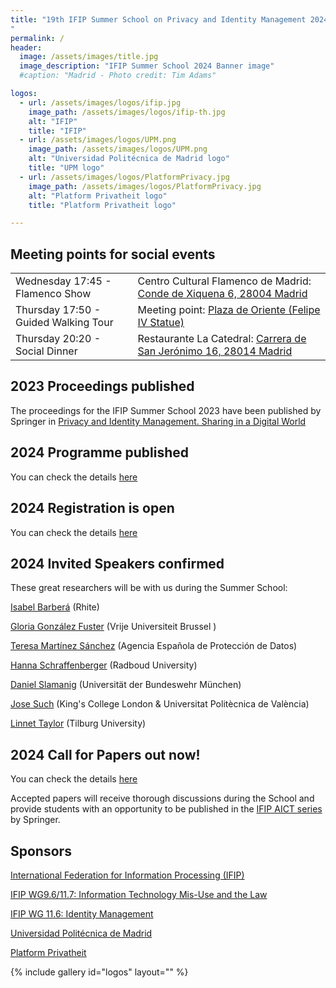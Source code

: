 ```yaml
---
title: "19th IFIP Summer School on Privacy and Identity Management 2024 - Generating Futures
"
permalink: /
header:
  image: /assets/images/title.jpg
  image_description: "IFIP Summer School 2024 Banner image"
  #caption: "Madrid - Photo credit: Tim Adams"

logos:
  - url: /assets/images/logos/ifip.jpg
    image_path: /assets/images/logos/ifip-th.jpg
    alt: "IFIP"
    title: "IFIP"
  - url: /assets/images/logos/UPM.png
    image_path: /assets/images/logos/UPM.png
    alt: "Universidad Politécnica de Madrid logo"
    title: "UPM logo"
  - url: /assets/images/logos/PlatformPrivacy.jpg
    image_path: /assets/images/logos/PlatformPrivacy.jpg
    alt: "Platform Privatheit logo"
    title: "Platform Privatheit logo"

---
```

## Meeting points for social events
<table>
<tbody>
  <tr><td>Wednesday 17:45 - Flamenco Show</td><td>Centro Cultural Flamenco de Madrid: <a href='https://maps.app.goo.gl/MarpaiVgwam3L839A'>Conde de Xiquena 6, 28004 Madrid</a> </td></tr>
  <tr><td>Thursday 17:50 - Guided Walking Tour</td><td>Meeting point: <a href='https://maps.app.goo.gl/UZjmGKHPsvYEM1Af8'>Plaza de Oriente (Felipe IV Statue)</a> </td></tr>
  <tr><td>Thursday 20:20 - Social Dinner</td><td>Restaurante La Catedral: <a href='https://maps.app.goo.gl/gAbRZBgyZbTZ7R4H8'>Carrera de San Jerónimo 16, 28014 Madrid</a> </td></tr>
</tbody>
</table>

## 2023 Proceedings published
The proceedings for the IFIP Summer School 2023 have been published by Springer in [Privacy and Identity Management. Sharing in a Digital World](https://link.springer.com/book/10.1007/978-3-031-57978-3)

## 2024 Programme published
You can check the details [here](./programme)

## 2024 Registration is open
You can check the details [here](./registration)

## 2024 Invited Speakers confirmed
These great researchers will be with us during the Summer School:

[Isabel Barberá](https://www.linkedin.com/in/isabelbarbera/) (Rhite) 

[Gloria González Fuster](https://glgonzalezfuster.blog/about/) (Vrije Universiteit Brussel )

[Teresa Martínez Sánchez](https://www.linkedin.com/in/teresamartinezsanchez) (Agencia Española de Protección de Datos) 

[Hanna Schraffenberger](https://www.creativecode.org/) (Radboud University)

[Daniel Slamanig](https://www.linkedin.com/in/danielslamanig) (Universität der Bundeswehr München)

[Jose Such](https://www.linkedin.com/in/josuch/) (King's College London & Universitat Politècnica de València) 

[Linnet Taylor](https://www.tilburguniversity.edu/staff/l-e-m-taylor) (Tilburg University) 

## 2024 Call for Papers out now!
You can check the details [here](./call_for_paper)

Accepted papers will receive thorough discussions during the School and provide students with an opportunity to be published in the [IFIP AICT series](https://www.springer.com/series/6102) by Springer.
  
## Sponsors
[International Federation for Information Processing (IFIP)](https://www.ifip.org)

[IFIP WG9.6/11.7: Information Technology Mis-Use and the Law](https://www.ifiptc11.org/working-groups)

[IFIP WG 11.6: Identity Management](https://www.ifiptc11.org/working-groups)

[Universidad Politécnica de Madrid](https://www.upm.es/)

[Platform Privatheit](https://www.forum-privatheit.de/)

{% include gallery id="logos" layout="" %}
